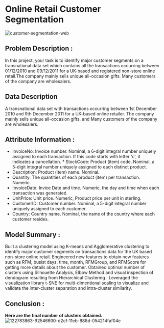 # Online Retail Customer Segmentation
![customer-segmentation-web](https://user-images.githubusercontent.com/60965420/205491683-19739c7a-68a8-4fc4-a2ff-30f98b56e1d0.jpg)
## Problem Description :
In this project, your task is to identify major customer segments on a transnational data set which contains all the transactions occurring between 01/12/2010 and 09/12/2011 for a UK-based and registered non-store online retail.The company mainly sells unique all-occasion gifts. Many customers of the company are wholesalers.
## Data Description
A transnational data set with transactions occurring between 1st December 2010 and 9th December 2011 for a UK-based online retailer. The company mainly sells unique all-occasion gifts. and Many customers of the company are wholesalers.
## Attribute Information :
* InvoiceNo: Invoice number. Nominal, a 6-digit integral number uniquely assigned to each transaction. If this code starts with letter 'c', it indicates a cancellation. * StockCode: Product (item) code. Nominal, a 5-digit integral number uniquely assigned to each distinct product. 
* Description: Product (item) name. Nominal. 
* Quantity: The quantities of each product (item) per transaction. Numeric. 
* InvoiceDate: Invice Date and time. Numeric, the day and time when each transaction was generated. 
* UnitPrice: Unit price. Numeric, Product price per unit in sterling. 
* CustomerID: Customer number. Nominal, a 5-digit integral number uniquely assigned to each customer. 
* Country: Country name. Nominal, the name of the country where each customer resides.
## Model Summary :
Built a clustering model using K-means and Agglomerative clustering to identify major customer segments on transactions data for the UK based non-store online retail. Engineered new features to obtain new features such as RFM, busist days, time, month, RFMGroup, and RFMScore for getting more details about the customer. Obtained optimal number of clusters using Silhouette Analysis, Elbow Method and visual inspection of dendogram resulting from Hierarchical Clustering . Leveraged the visualization library t-SNE for multi-dimentional scaling to visualize and validate the inter-cluster separation and intra-cluster similarity.
## Conclusion :
**Here are the final number of clusters obtained.**
![122783863-92546600-d2cf-11eb-888d-054214faf04e](https://user-images.githubusercontent.com/60965420/205822941-2be0c323-efed-4f88-bfd1-4a0385faed04.png)

